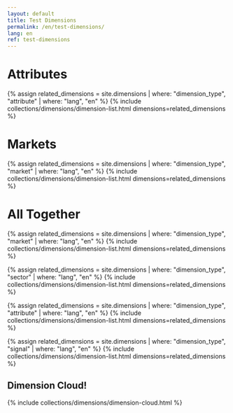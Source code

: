 ```yaml
---
layout: default
title: Test Dimensions
permalink: /en/test-dimensions/
lang: en
ref: test-dimensions
---
```


# Attributes

{% assign related_dimensions = site.dimensions | where: "dimension_type", "attribute" | where: "lang", "en" %}
{% include collections/dimensions/dimension-list.html dimensions=related_dimensions %}

# Markets

{% assign related_dimensions = site.dimensions | where: "dimension_type", "market" | where: "lang", "en" %}
{% include collections/dimensions/dimension-list.html dimensions=related_dimensions %}

# All Together

{% assign related_dimensions = site.dimensions | where: "dimension_type", "market" | where: "lang", "en" %}
{% include collections/dimensions/dimension-list.html dimensions=related_dimensions %}

{% assign related_dimensions = site.dimensions | where: "dimension_type", "sector" | where: "lang", "en" %}
{% include collections/dimensions/dimension-list.html dimensions=related_dimensions %}

{% assign related_dimensions = site.dimensions | where: "dimension_type", "attribute" | where: "lang", "en" %}
{% include collections/dimensions/dimension-list.html dimensions=related_dimensions %}

{% assign related_dimensions = site.dimensions | where: "dimension_type", "signal" | where: "lang", "en" %}
{% include collections/dimensions/dimension-list.html dimensions=related_dimensions %}

## Dimension Cloud!

  {% include collections/dimensions/dimension-cloud.html %}
